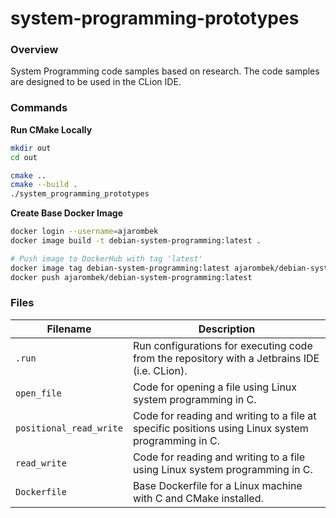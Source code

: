 # system-programming-prototypes

### Overview

System Programming code samples based on research.  The code samples are designed to be used in the CLion IDE.

### Commands

**Run CMake Locally**

```bash
mkdir out
cd out

cmake ..
cmake --build .
./system_programming_prototypes
```

**Create Base Docker Image**

```bash
docker login --username=ajarombek
docker image build -t debian-system-programming:latest .

# Push image to DockerHub with tag 'latest'
docker image tag debian-system-programming:latest ajarombek/debian-system-programming:latest
docker push ajarombek/debian-system-programming:latest
```

### Files

| Filename                | Description                                                                                       |
|-------------------------|---------------------------------------------------------------------------------------------------|
| `.run`                  | Run configurations for executing code from the repository with a Jetbrains IDE (i.e. CLion).      |
| `open_file`             | Code for opening a file using Linux system programming in C.                                      |
| `positional_read_write` | Code for reading and writing to a file at specific positions using Linux system programming in C. |
| `read_write`            | Code for reading and writing to a file using Linux system programming in C.                       |
| `Dockerfile`            | Base Dockerfile for a Linux machine with C and CMake installed.                                   |
